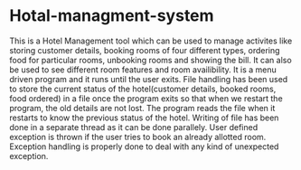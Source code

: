 # Hotal-managment-system

This is a Hotel Management tool which can be used to manage activites like storing 
customer details, booking rooms of four different types, ordering food for 
particular rooms, unbooking rooms and showing the bill. It can also be used to 
see different room features and room availibility. It is a menu driven program and
it runs until the user exits. File handling has been used to store the current status of
the hotel(customer details, booked rooms, food ordered) in a file once the program exits 
so that when we restart the program, the old details are not lost. 
The program reads the file when it restarts to know the previous status of the hotel.
Writing of file has been done in a separate thread as it can be done parallely. 
User defined exception is thrown if the user tries to book an already allotted room. 
Exception handling is properly done to deal with any kind of unexpected exception.
